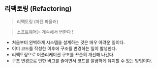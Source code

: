 ## 리팩토링 (Refactoring)

> 리팩토링 (마틴 파울러)

> 소프트웨어는 계속해서 변한다 !

- 처음부터 완벽하게 시스템을 설계하는 것은 매우 어려운 일이다.
- 이미 코드를 작성한 이후에 구조를 변경하는 일이 발생한다.
- 리팩토링으로 어플리케이션 구조를 꾸준히 개선해 나간다.
- 구조 변경으로 인한 버그를 줄이면서 코드를 깔끔하게 유지할 수 있는 방법이다.